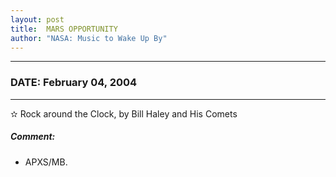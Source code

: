 ```yaml
---
layout: post
title:  MARS OPPORTUNITY
author: "NASA: Music to Wake Up By"
---
```


----
### DATE: February 04, 2004
----
✫ Rock around the Clock, by Bill Haley and His Comets

##### Comment:
* APXS/MB.
